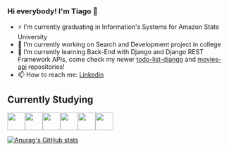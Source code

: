### Hi everybody! I'm Tiago 👋

- ⚡ I'm currently graduating in Information's Systems for Amazon State University
- 🔭 I’m currently working on Search and Development project in college  
- 🌱 I’m currently learning Back-End with Django and Django REST Framework APIs, come check my newer [todo-list-django](https://github.com/tgoofarias/todo-list-django) and [movies-api](https://github.com/tgoofarias/watchmate-api-drf) repositories!
- 📫 How to reach me: [Linkedin](https://www.linkedin.com/in/tiagofariasbarbosa/)

## Currently Studying
<img src="https://cdn.jsdelivr.net/gh/devicons/devicon/icons/linux/linux-original.svg" width="40" /><img src="https://cdn.jsdelivr.net/gh/devicons/devicon/icons/git/git-original.svg" width="40" /><img src="https://cdn.jsdelivr.net/gh/devicons/devicon/icons/python/python-original.svg" width="40" /><img src="https://cdn.jsdelivr.net/gh/devicons/devicon/icons/django/django-plain.svg" width="40" /><img src="https://cdn.jsdelivr.net/gh/devicons/devicon/icons/javascript/javascript-original.svg" width="40" /><img src="https://cdn.jsdelivr.net/gh/devicons/devicon/icons/react/react-original.svg" width="40" />
          
          
[![Anurag's GitHub stats](https://github-readme-stats.vercel.app/api?username=tgoofarias&theme=transparent&show_icons=true)](https://github.com/anuraghazra/github-readme-stats)

<!--
**tgoofarias/tgoofarias** is a ✨ _special_ ✨ repository because its `README.md` (this file) appears on your GitHub profile.

Here are some ideas to get you started:

- 🔭 I’m currently working on ...
- 🌱 I’m currently learning ...
- 👯 I’m looking to collaborate on ...
- 🤔 I’m looking for help with ...
- 💬 Ask me about ...
- 📫 How to reach me: ...
- 😄 Pronouns: ...
- ⚡ Fun fact: ...
-->
